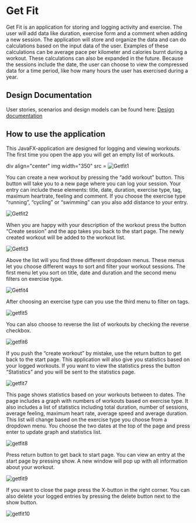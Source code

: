 # Get Fit

Get Fit is an application for storing and logging activity and exercise. The user will add data like duration, exercise form and a comment when adding a new session. The application will store and organize the data and can do calculations based on the input data of the user. Examples of these calculations can be average pace per kilometer and calories burnt during a workout. These calculations can also be expanded in the future. Because the sessions include the date, the user can choose to view the compressed data for a time period, like how many hours the user has exercised during a year. 


## Design Documentation

User stories, scenarios and design models can be found here:
[Design documentation](/design-documentation)


## How to use the application 

This JavaFX-application are designed for logging and viewing workouts. The first time you open the app you will get an empty list of workouts. 

div align="center"
img width="350" src = ![Getfit1](/uploads/8af34ce065d46e7cc2cd55cc4df4f6c7/Getfit1.png)

You can create a new workout by pressing the “add workout” button. This button will take you to a new page where you can log your session. Your entry can include these elements: title, date, duration, exercise type, tag, maximum heartrate, feeling and comment. If you choose the exercise type “running”, “cycling” or “swimming” can you also add distance to your entry.  

![Getfit2](/uploads/e4720e506ad52ad146a8d3e34bc01adb/Getfit2.png) 

When you are happy with your description of the workout press the button “Create session” and the app takes you back to the start page. The newly created workout will be added to the workout list. 

![Getfit3](/uploads/66e7e7abf8cefd0c8c296d711e0240ed/Getfit3.png)

Above the list will you find three different dropdown menus. These menus let you choose different ways to sort and filter your workout sessions. The first menu let you sort on title, date and duration and the second menu filters on exercise type. 

![Getfit4](/uploads/78d03c470389ffba32a4f8828dbfc726/Getfit4.png)

After choosing an exercise type can you use the third menu to filter on tags. 

![getfit5](/uploads/94f8953984c6ac1af2318b04c98b4f91/getfit5.png) 

You can also choose to reverse the list of workouts by checking the reverse checkbox.

![getfit6](/uploads/63d648fc74991632e5f6070eedc251d6/getfit6.png) 

If you push the “create workout” by mistake, use the return button to get back to the start page. This application will also give you statistics based on your logged workouts. If you want to view the statistics press the button “Statistics” and you will be sent to the statistics page. 
 
![getfit7](/uploads/b1350e6deb991c30d3e6db0c42220d1a/getfit7.png)

This page shows statistics based on your workouts between to dates. The page includes a graph with numbers of workouts based on exercise type. It also includes a list of statistics including total duration, number of sessions, average feeling, maximum heart rate, average speed and average duration. This list will change based on the exercise type you choose from a dropdown menu.  You choose the two dates at the top of the page and press enter to update graph and statistics list.

![getfit8](/uploads/acf71613086c4e462bd91d6f286a8525/getfit8.png)

Press return button to get back to start page. You can view an entry at the start page by pressing show. A new window will pop up with all information about your workout.
 
![getfit9](/uploads/62e1ffe9eeff1f215e09e43294a95280/getfit9.png)

If you want to close the page press the X-button in the right corner. You can also delete your logged entries by pressing the delete button next to the show button. 

![getfit10](/uploads/e8fd9916e5ea9db01445d36e47b7c71a/getfit10.png)

